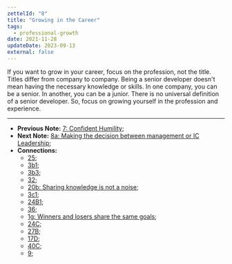 ```yaml
---
zettelId: "8"
title: "Growing in the Career"
tags:
  - professional-growth
date: 2021-11-28
updateDate: 2023-09-13
external: false
---
```


If you want to grow in your career, focus on the profession, not the title. Titles differ from company to company. Being a senior developer doesn't mean having the necessary knowledge or skills. In one company, you can be a senior. In another, you can be a junior. There is no universal definition of a senior developer. So, focus on growing yourself in the profession and experience.

---

- **Previous Note:** [7: Confident Humility](/notes/7/);
- **Next Note:** [8a: Making the decision between management or IC Leadership](/notes/8a/);
- **Connections:**
  - [25](/notes/25/);
  - [3b1](/notes/3b1/);
  - [3b3](/notes/3b3/);
  - [32](/notes/32/);
  - [20b: Sharing knowledge is not a noise](/notes/20b/);
  - [3c1](/notes/3c1/);
  - [24B1](/notes/24b1/);
  - [36](/notes/36/);
  - [1g: Winners and losers share the same goals](/notes/1g/);
  - [24C](/notes/24c/);
  - [27B](/notes/27b/);
  - [17D](/notes/17d/);
  - [40C](/notes/40c/);
  - [9](/notes/9/);
